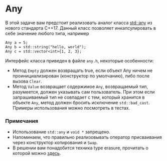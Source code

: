 # Any

В этой задаче вам предстоит реализовать аналог класса [std::any](http://en.cppreference.com/w/cpp/experimental/any) из нового стандарта
C++17. Данный класс позволяет инкапсулировать в себе значение любого типа, например
```
Any a = 5;
Any b = std::string("hello, world");
Any c = std::vector<int>{1, 2, 3};
```

Интерфейс класса приведен в файле `any.h`, некоторые особенности:

* Метод `Empty` должен возвращать true, если объект Any ничем не проинициализирован (конструктор по умолчанию), либо после вызова `Clear`.
* Метод `Value` возвращает содержимое `Any`, возвращаемый тип, разумеется, должен указывать сам пользователь.
При этом если запрашиваемый тип не совпадает с тем, который хранится в объекте `Any`, метод должен бросить исключение `std::bad_cast`.
Примеры использования можно посмотреть в тестах.

### Примечания

* Использование `std::any` и `void *` запрещено.
* Напоминаем, что правильно реализовывать оператор присваивания через конструктор копирования и `Swap`.
* В решении вам понадобится техника type erasure, прочитать о которой можно [здесь](https://en.wikibooks.org/wiki/More_C%2B%2B_Idioms/Type_Erasure).
